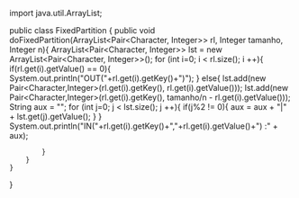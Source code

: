 import java.util.ArrayList;

public class FixedPartition {
    public void doFixedPartition(ArrayList<Pair<Character, Integer>> rl, Integer tamanho, Integer n){
        ArrayList<Pair<Character, Integer>> lst  = new ArrayList<Pair<Character, Integer>>();
        for (int i=0; i < rl.size(); i ++){
            if(rl.get(i).getValue() == 0){
                System.out.println("OUT("+rl.get(i).getKey()+")");
            }
            else{
                lst.add(new Pair<Character,Integer>(rl.get(i).getKey(), rl.get(i).getValue()));
                lst.add(new Pair<Character,Integer>(rl.get(i).getKey(), tamanho/n - rl.get(i).getValue()));
                String aux = "";
                for (int j=0; j < lst.size(); j ++){
                    if(j%2 != 0){
                        aux = aux + "|" + lst.get(j).getValue();
                    }
                }
                System.out.println("IN("+rl.get(i).getKey()+","+rl.get(i).getValue()+")  :" + aux);

            }
        }
    }
}
